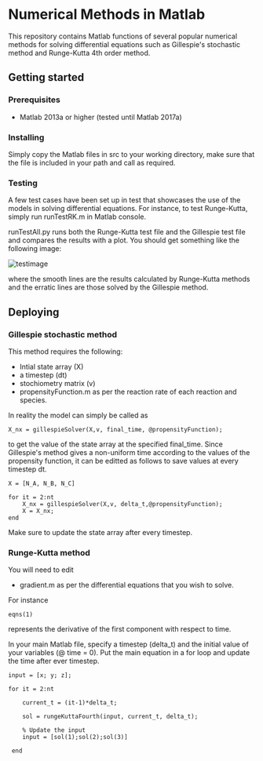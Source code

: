 # Numerical Methods in Matlab

This repository contains Matlab functions of several popular numerical methods for solving differential equations such as Gillespie's stochastic method and Runge-Kutta 4th order method. 

## Getting started

### Prerequisites

* Matlab 2013a or higher (tested until Matlab 2017a)

### Installing 

Simply copy the Matlab files in src to your working directory, make sure that the file is included in your path and call as required. 

### Testing 

A few test cases have been set up in test that showcases the use of the models in solving differential equations. For instance, to test Runge-Kutta, simply run runTestRK.m in Matlab console. 

runTestAll.py runs both the Runge-Kutta test file and the Gillespie test file and compares the results with a plot. You should get something like the following image:

![testimage](https://user-images.githubusercontent.com/29730122/32693828-2d8bce30-c729-11e7-9dbe-b9432139ab9c.png)

where the smooth lines are the results calculated by Runge-Kutta methods and the erratic lines are those solved by the Gillespie method. 

## Deploying

### Gillespie stochastic method

This method requires the following:

* Intial state array (X)
* a timestep (dt)
* stochiometry matrix (v)
* propensityFunction.m as per the reaction rate of each reaction and species. 

In reality the model can simply be called as 

```
X_nx = gillespieSolver(X,v, final_time, @propensityFunction);
```

to get the value of the state array at the specified final_time. Since Gillespie's method gives a non-uniform time according to the values of the propensity function, it can be editted as follows to save values at every timestep dt. 

```
X = [N_A, N_B, N_C]

for it = 2:nt
	X_nx = gillespieSolver(X,v, delta_t,@propensityFunction);
	X = X_nx;
end
```

Make sure to update the state array after every timestep.


### Runge-Kutta method

You will need to edit

* gradient.m as per the differential equations that you wish to solve. 

For instance

```
eqns(1)
```

represents the derivative of the first component with respect to time. 

In your main Matlab file, specify a timestep (delta_t) and the initial value of your variables (@ time = 0). Put the main equation in a for loop and update the time after ever timestep. 

```
input = [x; y; z];

for it = 2:nt
    
    current_t = (it-1)*delta_t;
    
    sol = rungeKuttaFourth(input, current_t, delta_t);

    % Update the input
    input = [sol(1);sol(2);sol(3)]

 end
```


